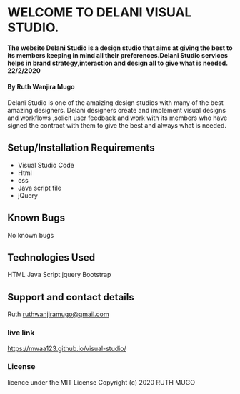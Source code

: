# WELCOME TO DELANI VISUAL STUDIO.
#### The website Delani Studio is a design studio that aims at giving the best to its members keeping in mind all their preferences.Delani Studio services helps in  brand strategy,interaction and  design  all to give what is needed. 22/2/2020
#### By Ruth Wanjira Mugo
Delani Studio is one of the  amaizing  design studios with many of the best amazing designers.
Delani designers create and implement visual designs and workflows ,solicit user
feedback and work with its  members who have signed the contract with them to give the best  and always what is needed.
## Setup/Installation Requirements
* Visual Studio Code
* Html
* css
* Java script file
* jQuery
## Known Bugs
No known bugs 
## Technologies Used
HTML
Java Script 
jquery
Bootstrap
## Support and contact details
Ruth 
ruthwanjiramugo@gmail.com
### live link
https://mwaa123.github.io/visual-studio/
### License
licence under the MIT License Copyright (c) 2020 RUTH MUGO
  
